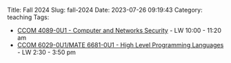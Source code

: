 Title: Fall 2024
Slug: fall-2024
Date: 2023-07-26 09:19:43
Category: teaching
Tags:


* [CCOM 4089-0U1 - Computer and Networks Security]({filename}/pages/teaching/cyber2-2024.md) - LW 10:00 - 11:20 am
* [CCOM 6029-0U1/MATE 6681-0U1 - High Level Programming Languages]({filename}/pages/teaching/grad-plang-f2024.md) - LW 2:30 - 3:50 pm
